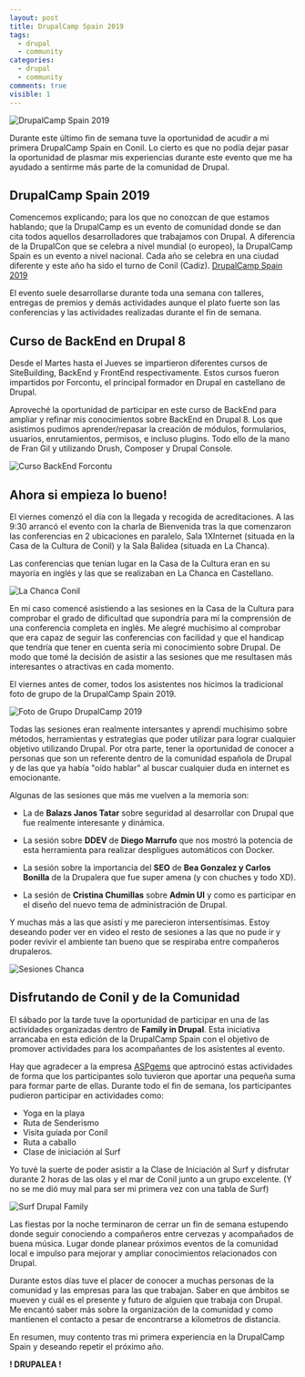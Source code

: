 ```yaml
---
layout: post
title: DrupalCamp Spain 2019
tags:
  - drupal
  - community
categories:
  - drupal
  - community
comments: true
visible: 1
---
```


![DrupalCamp Spain 2019](/images/Drupalcamp-Spain19.jpg)

Durante este último fin de semana tuve la oportunidad de acudir a mi primera DrupalCamp Spain en Conil. Lo cierto es que no podía dejar pasar la oportunidad de plasmar mis experiencias durante este evento que me ha ayudado a sentirme más parte de la comunidad de Drupal.

## DrupalCamp Spain 2019
Comencemos explicando; para los que no conozcan de que estamos hablando; que la DrupalCamp es un evento de comunidad donde se dan cita todos aquellos desarrolladores que trabajamos con Drupal.
A diferencia de la DrupalCon que se celebra a nivel mundial (o europeo), la DrupalCamp Spain es un evento a nivel nacional. Cada año se celebra en una ciudad diferente y este año ha sido el turno de Conil (Cadiz). [DrupalCamp Spain 2019](https://2019.drupalcamp.es/)

El evento suele desarrollarse durante toda una semana con talleres, entregas de premios y demás actividades aunque el plato fuerte son las conferencias y las actividades realizadas durante el fin de semana.

## Curso de BackEnd en Drupal 8
Desde el Martes hasta el Jueves se impartieron diferentes cursos de SiteBuilding, BackEnd y FrontEnd respectivamente. Estos cursos fueron impartidos por Forcontu, el principal formador en Drupal en castellano de Drupal.

Aproveché la oportunidad de participar en este curso de BackEnd para ampliar y refinar mis conocimientos sobre BackEnd en Drupal 8.
Los que asistimos pudimos aprender/repasar la creación de módulos, formularios, usuarios, enrutamientos, permisos, e incluso plugins.
Todo ello de la mano de Fran Gil y utilizando Drush, Composer y Drupal Console.

![Curso BackEnd Forcontu](/../images/Curso_BackEnd.jpg)

## Ahora si empieza lo bueno!
El viernes comenzó el día con la llegada y recogida de acreditaciones.
A las 9:30 arrancó el evento con la charla de Bienvenida tras la que comenzaron las conferencias en 2 ubicaciones en paralelo, Sala 1XInternet (situada en la Casa de la Cultura de Conil) y la Sala Balidea (situada en La Chanca).

Las conferencias que tenian lugar en la Casa de la Cultura eran en su mayoría en inglés y las que se realizaban en La Chanca en Castellano.

![La Chanca Conil](/../images/La-Chanca-Drupalcamp.jpg)

En mi caso comencé asistiendo a las sesiones en la Casa de la Cultura para comprobar el grado de dificultad que supondría para mí la comprensión de una conferencia completa en inglés. Me alegré muchisimo al comprobar que era capaz de seguir las conferencias con facilidad y que el handicap que tendría que tener en cuenta sería mi conocimiento sobre Drupal.
De modo que tomé la decisión de asistir a las sesiones que me resultasen más interesantes o atractivas en cada momento.

El viernes antes de comer, todos los asistentes nos hicimos la tradicional foto de grupo de la DrupalCamp Spain 2019.

![Foto de Grupo DrupalCamp 2019](/../images/DrupalcampSpain2019.jpg)

Todas las sesiones eran realmente intersantes y aprendí muchisimo sobre métodos, herramientas y estrategias que poder utilizar para lograr cualquier objetivo utilizando Drupal.
Por otra parte, tener la oportunidad de conocer a personas que son un referente dentro de la comunidad española de Drupal y de las que ya había "oído hablar" al buscar cualquier duda en internet es emocionante.


Algunas de las sesiones que más me vuelven a la memoria son:

  * La de **Balazs Janos Tatar** sobre seguridad al desarrollar con Drupal que fue realmente interesante y dinámica.

  * La sesión sobre **DDEV** de **Diego Marrufo** que nos mostró la potencia de esta herramienta para realizar despligues automáticos con Docker.

  * La sesión sobre la importancia del **SEO** de **Bea Gonzalez y Carlos Bonilla** de la Drupalera que fue super amena (y con chuches y todo XD).

  * La sesión de **Cristina Chumillas** sobre **Admin UI** y como es participar en el diseño del nuevo tema de administración de Drupal.

Y muchas más a las que asistí y me parecieron intersentísimas.
Estoy deseando poder ver en video el resto de sesiones a las que no pude ir y poder revivir el ambiente tan bueno que se respiraba entre compañeros drupaleros.

![Sesiones Chanca](/../images/Sesion-la-Chanca.jpg)

## Disfrutando de Conil y de la Comunidad
El sábado por la tarde tuve la oportunidad de participar en una de las actividades organizadas dentro de **Family in Drupal**.
Esta iniciativa arrancaba en esta edición de la DrupalCamp Spain con el objetivo de promover actividades para los acompañantes de los asistentes al evento.

Hay que agradecer a la empresa [ASPgems](https://aspgems.com/) que aptrocinó estas actividades de forma que los participantes solo tuvieron que aportar una pequeña suma para formar parte de ellas.
Durante todo el fin de semana, los participantes pudieron participar en actividades como:

  * Yoga en la playa
  * Ruta de Senderismo
  * Visita guíada por Conil
  * Ruta a caballo
  * Clase de iniciación al Surf

Yo tuvé la suerte de poder asistir a la Clase de Iniciación al Surf y disfrutar durante 2 horas de las olas y el mar de Conil junto a un grupo excelente.
(Y no se me dió muy mal para ser mi primera vez con una tabla de Surf)

![Surf Drupal Family](/../images/Surf-Drupal-Family.jpg)

Las fiestas por la noche terminaron de cerrar un fin de semana estupendo donde seguir conociendo a compañeros entre cervezas y acompañados de buena música.
Lugar donde planear próximos eventos de la comunidad local e impulso para mejorar y ampliar conocimientos relacionados con Drupal.

Durante estos días tuve el placer de conocer a muchas personas de la comunidad y las empresas para las que trabajan. Saber en que ámbitos se mueven y cuál es el presente y futuro de alguien que trabaja con Drupal.
Me encantó saber más sobre la organización de la comunidad y como mantienen el contacto a pesar de encontrarse a kilometros de distancia.

En resumen, muy contento tras mi primera experiencia en la DrupalCamp Spain y deseando repetir el próximo año.

**! DRUPALEA !**

<script id="dsq-count-scr" src="//riloto8-github-io.disqus.com/count.js" async></script>